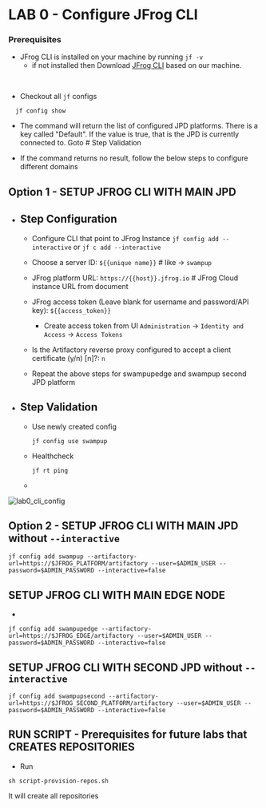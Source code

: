# LAB 0 - Configure JFrog CLI

### Prerequisites
- JFrog CLI is installed on your machine by running `jf -v`
    - if not installed then Download [JFrog CLI](https://jfrog.com/getcli/) based on our machine.

<br/>


- Checkout all ``jf`` configs 
```
  jf config show
```
- The command will return the list of configured JPD platforms. There is a key called "Default".
  If the value is true, that is the JPD is currently connected to. Goto # Step Validation

- If the command returns no result, follow the below steps to configure different domains

## Option 1 - SETUP JFROG CLI WITH MAIN JPD


- ## Step Configuration  
    - Configure CLI that point to JFrog Instance ``jf config add --interactive`` or ``jf c add --interactive``
    - Choose a server ID: ```${{unique name}}```        # like -> `swampup`
    - JFrog platform URL: ```https://{{host}}.jfrog.io```     # JFrog Cloud instance URL from document
    - JFrog access token (Leave blank for username and password/API key): ```${{access_token}}```
        - Create access token from UI ``Administration`` -> ``Identity and Access`` -> ``Access Tokens``
    - Is the Artifactory reverse proxy configured to accept a client certificate (y/n) [n]?: ``n``

    - Repeat the above steps for swampupedge and swampup second JPD platform

- ## Step Validation

    - Use newly created config 
       ```
       jf config use swampup
      ```

    - Healthcheck 
      ```
      jf rt ping
    - ```


![lab0_cli_config](https://user-images.githubusercontent.com/7561138/164789237-bcfd7067-19f6-491f-aae5-e903ad691714.gif)

## Option 2 - SETUP JFROG CLI WITH MAIN JPD without ``--interactive``
```
jf config add swampup --artifactory-url=https://$JFROG_PLATFORM/artifactory --user=$ADMIN_USER --password=$ADMIN_PASSWORD --interactive=false
```


## SETUP JFROG CLI WITH MAIN EDGE NODE
- 
```
jf config add swampupedge --artifactory-url=https://$JFROG_EDGE/artifactory --user=$ADMIN_USER --password=$ADMIN_PASSWORD --interactive=false
```


## SETUP JFROG CLI WITH SECOND JPD without ``--interactive``
```
jf config add swampupsecond --artifactory-url=https://$JFROG_SECOND_PLATFORM/artifactory --user=$ADMIN_USER --password=$ADMIN_PASSWORD --interactive=false
```

## RUN SCRIPT - Prerequisites for future labs that CREATES REPOSITORIES
- Run 
```
sh script-provision-repos.sh
```
  It will create all repositories

<br />
